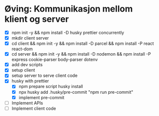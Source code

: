# Øving: Kommunikasjon mellom klient og server

* [x] npm init -y && npm install -D husky prettier concurrently
* [x] mkdir client server
* [x] cd client && npm init -y && npm install -D parcel && npm install -P react react-dom
* [x] cd server && npm init -y && npm install -D nodemon && npm install -P express cookie-parser body-parser dotenv
* [x] add dev scripts
* [x] setup client
* [x] setup server to serve client code
* [x] husky with prettier
  * [x] npm prepare script husky install
  * [x] npx husky add .husky/pre-commit "npm run pre-commit"
  * [x] implement pre-commit
* [ ] Implement APIs
* [ ] Implement client code
